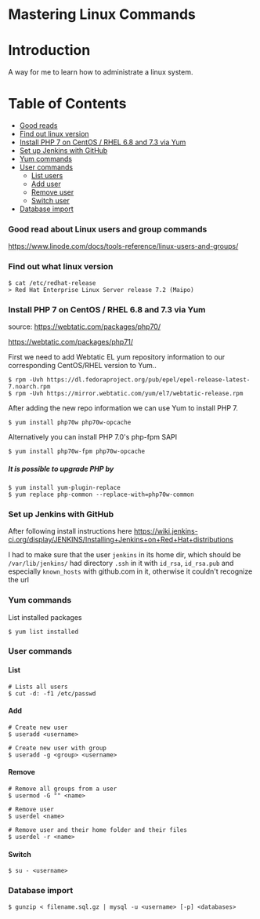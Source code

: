 Mastering Linux Commands
=======================

# Introduction
A way for me to learn how to administrate a linux system.

# Table of Contents
* [Good reads](#good-read-about-linux-users-and-group-commands)
* [Find out linux version](#find-out-what-linux-version)
* [Install PHP 7 on CentOS / RHEL 6.8 and 7.3 via Yum](#install-php-7-on-centos--rhel-68-and-73-via-yum)
* [Set up Jenkins with GitHub](#set-up-jenkins-with-github)
* [Yum commands](#yum-commands)
* [User commands](#user-commands)
    * [List users](#list)
    * [Add user](#add)
    * [Remove user](#remove)
    * [Switch user](#switch)
* [Database import](#database-import)


### Good read about Linux users and group commands
https://www.linode.com/docs/tools-reference/linux-users-and-groups/

### Find out what linux version
```
$ cat /etc/redhat-release
> Red Hat Enterprise Linux Server release 7.2 (Maipo)
```

### Install PHP 7 on CentOS / RHEL 6.8 and 7.3 via Yum
source:
https://webtatic.com/packages/php70/

https://webtatic.com/packages/php71/


First we need to add Webtatic EL yum repository information to our corresponding
CentOS/RHEL version to Yum..
```
$ rpm -Uvh https://dl.fedoraproject.org/pub/epel/epel-release-latest-7.noarch.rpm
$ rpm -Uvh https://mirror.webtatic.com/yum/el7/webtatic-release.rpm
```

After adding the new repo information we can use Yum to install PHP 7.

```
$ yum install php70w php70w-opcache
```
Alternatively you can install PHP 7.0's php-fpm SAPI
```
$ yum install php70w-fpm php70w-opcache
```

##### It is possible to upgrade PHP by
```
$ yum install yum-plugin-replace
$ yum replace php-common --replace-with=php70w-common
```

### Set up Jenkins with GitHub
After following install instructions here https://wiki.jenkins-ci.org/display/JENKINS/Installing+Jenkins+on+Red+Hat+distributions

I had to make sure that the user `jenkins` in its home dir, which should be
`/var/lib/jenkins/` had directory `.ssh` in it with `id_rsa`, `id_rsa.pub` and
especially `known_hosts` with github.com in it, otherwise it couldn't recognize
the url



### Yum commands
List installed packages
```
$ yum list installed
```

### User commands
#### List
```
# Lists all users
$ cut -d: -f1 /etc/passwd
```

#### Add
```
# Create new user
$ useradd <username>

# Create new user with group
$ useradd -g <group> <username>
```

#### Remove
```
# Remove all groups from a user
$ usermod -G "" <name>

# Remove user
$ userdel <name>

# Remove user and their home folder and their files
$ userdel -r <name>
```

#### Switch
```
$ su - <username>
```

### Database import
```
$ gunzip < filename.sql.gz | mysql -u <username> [-p] <databases>
```
